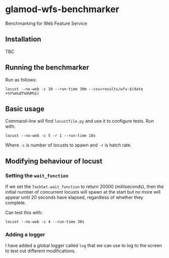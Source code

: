# glamod-wfs-benchmarker

Benchmarking for Web Feature Service

## Installation

TBC

## Running the benchmarker

Run as follows:

```
locust --no-web -c 10 --run-time 30m --csv=results/wfs-$(date +%Y%m%dT%H%M%S)
```

## Basic usage

Command-line will find `locustfile.py` and use it to configure tests. Run with:

```
locust --no-web -c 5 -r 1 --run-time 10s
```

Where `-c` is number of locusts to spawn and `-r` is hatch rate.

## Modifying behaviour of locust

### Setting the `wait_function`

If we set the `TaskSet.wait_function` to return 20000 (milliseconds), then the 
initial number of concurrent locusts will spawn at the start but no more will 
appear until 20 seconds have elapsed, regardless of whether they complete.

Can test this with:

```
locust --no-web -c 4 --run-time 30s
``` 

### Adding a logger

I have added a global logger called `log` that we can use to log to the screen
to test out different modifications.


